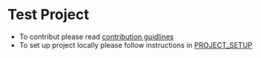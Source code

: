 # Test Project

- To contribut please read [contribution guidlines](CONTRIBUTING.md)
- To set up project locally please follow instructions in [PROJECT_SETUP](PROJECT_SETUP)
